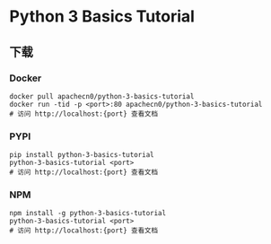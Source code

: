 # Python 3 Basics Tutorial

## 下载

### Docker

```
docker pull apachecn0/python-3-basics-tutorial
docker run -tid -p <port>:80 apachecn0/python-3-basics-tutorial
# 访问 http://localhost:{port} 查看文档
```

### PYPI

```
pip install python-3-basics-tutorial
python-3-basics-tutorial <port>
# 访问 http://localhost:{port} 查看文档
```

### NPM

```
npm install -g python-3-basics-tutorial
python-3-basics-tutorial <port>
# 访问 http://localhost:{port} 查看文档
```
